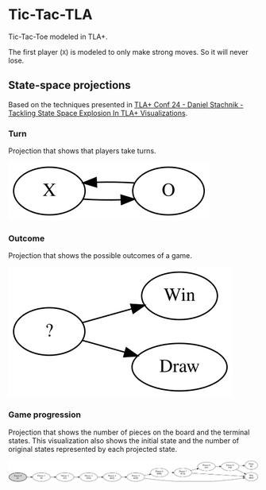 # Tic-Tac-TLA
Tic-Tac-Toe modeled in TLA+.

The first player (`X`) is modeled to only make strong moves. So it will never lose.

## State-space projections
Based on the techniques presented in [TLA+ Conf 24 - Daniel Stachnik - Tackling State Space Explosion In TLA+ Visualizations](https://www.youtube.com/watch?v=CSl4uC9MZJM).

### Turn
Projection that shows that players take turns.

![](output/turn_projection.svg)

### Outcome
Projection that shows the possible outcomes of a game.

![](output/result_projection.svg)

### Game progression
Projection that shows the number of pieces on the board and the terminal states. This visualization also shows the initial state and the number of original states represented by each projected state.

![](output/count_projection.svg)


